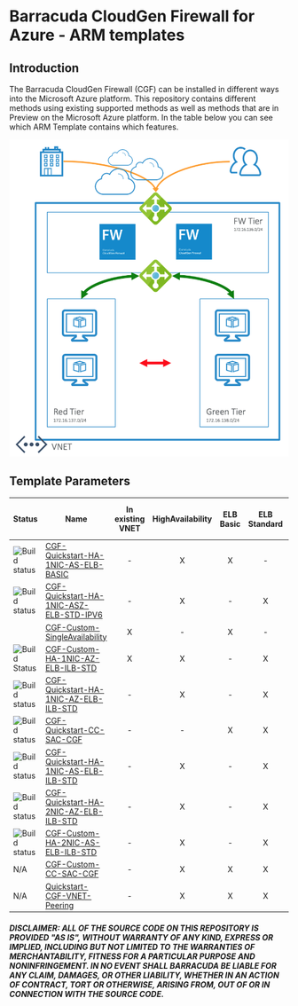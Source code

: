 # Barracuda CloudGen Firewall for Azure - ARM templates

## Introduction

The Barracuda CloudGen Firewall (CGF) can be installed in different ways into the Microsoft Azure platform. This repository contains different methods using existing supported methods as well as methods that are in Preview on the Microsoft Azure platform. In the table below you can see which ARM Template contains which features.

![Network diagram](CGF-Quickstart-HA-1NIC-AS-ELB-ILB-STD/images/cgf-ha-1nic-elb-ilb.png)

## Template Parameters
| Status | Name | In existing VNET | HighAvailability | ELB Basic | ELB Standard | ILB with HA Ports | Availability Zones | 1 NIC | 2 NIC | IPV6
|---|---|:---:|:---:|:---:|:---:|:---:|:---:|:---:|:---:|:---:
| ![Build status](https://dev.azure.com/gallen0262/cudasedevops/_apis/build/status/CGF-Quickstart-HA-1NIC-AS-ELB-BASIC?branchName=master) | [CGF-Quickstart-HA-1NIC-AS-ELB-BASIC](https://github.com/barracudanetworks/ngf-azure-templates/tree/master/contrib/CGF-Quickstart-HA-1NIC-AS-ELB-BASIC) | - | X | X | - | - | - | - | X | -
| ![Build status](https://dev.azure.com/gallen0262/cudasedevops/_apis/build/status/CGF-Quickstart-HA-1NIC-ASZ-ELB-STD-IPV6) | [CGF-Quickstart-HA-1NIC-ASZ-ELB-STD-IPV6](https://github.com/barracudanetworks/ngf-azure-templates/tree/master/contrib/CGF-Quickstart-HA-1NIC-ASZ-ELB-STD-IPV6) | - | X | - | X | X | X | X | - | X
| | [CGF-Custom-SingleAvailability](https://github.com/barracudanetworks/ngf-azure-templates/tree/master/contrib/CGF-Custom-SingleAvailability) | X | - | X | - | - | - | - | X | -
| ![Build Status](https://dev.azure.com/gallen0262/cudasedevops/_apis/build/status/CGF-Custom-HA-1NIC-AZ-ELB-ILB-STD) | [CGF-Custom-HA-1NIC-AZ-ELB-ILB-STD](https://github.com/barracudanetworks/ngf-azure-templates/tree/master/contrib/CGF-Custom-HA-1NIC-AZ-ELB-ILB-STD) | X | X | - | X | X | X | X | - | -
| ![Build status](https://dev.azure.com/gallen0262/cudasedevops/_apis/build/status/CGF-Quickstart-HA-1NIC-AZ-ELB-ILB-STD) | [CGF-Quickstart-HA-1NIC-AZ-ELB-ILB-STD](https://github.com/barracudanetworks/ngf-azure-templates/tree/master/contrib/CGF-Quickstart-HA-1NIC-AZ-ELB-ILB-STD) | - | X | - | X | X | X | X | - | -
| ![Build status](https://dev.azure.com/gallen0262/cudasedevops/_apis/build/status/CGF-Quickstart-CC-SAC-CGF) | [CGF-Quickstart-CC-SAC-CGF](https://github.com/barracudanetworks/ngf-azure-templates/tree/master/contrib/CGF-Quickstart-CC-SAC-CGF) |- |-| X | X | X | - |X | - | -
| ![Build status](https://dev.azure.com/gallen0262/cudasedevops/_apis/build/status/CGF-Quickstart-HA-1NIC-AS-ELB-ILB-STD) | [CGF-Quickstart-HA-1NIC-AS-ELB-ILB-STD](https://github.com/barracudanetworks/ngf-azure-templates/tree/master/contrib/CGF-Quickstart-HA-1NIC-AS-ELB-ILB-STD) | - | X | - | X | - | - | X | - | -
| ![Build status](https://dev.azure.com/gallen0262/cudasedevops/_apis/build/status/CGF-Quickstart-HA-2NIC-AZ-ELB-ILB-STD) | [CGF-Quickstart-HA-2NIC-AZ-ELB-ILB-STD](https://github.com/barracudanetworks/ngf-azure-templates/tree/master/contrib/CGF-Quickstart-HA-2NIC-AZ-ELB-ILB-STD) | - | X | - | X | X | X | - | X | -
| ![Build status](https://dev.azure.com/gallen0262/cudasedevops/_apis/build/status/CGF-Custom-HA-2NIC-AS-ELB-ILB-STD) | [CGF-Custom-HA-2NIC-AS-ELB-ILB-STD](https://github.com/barracudanetworks/ngf-azure-templates/tree/master/contrib/CGF-Custom-HA-2NIC-AS-ELB-ILB-STD) | - | X | - | X | X | - | - | X | -
| N/A | [CGF-Custom-CC-SAC-CGF](https://github.com/barracudanetworks/ngf-azure-templates/tree/master/contrib/CGF-Custom-CC-SAC-CGF) | - | X | X | X | X | - | X | - | -
| N/A | [Quickstart-CGF-VNET-Peering](https://github.com/barracudanetworks/ngf-azure-templates/tree/master/contrib/Quickstart-CGF-VNET-Peering) | - | X | X | X | X | - | X | - | -

##### DISCLAIMER: ALL OF THE SOURCE CODE ON THIS REPOSITORY IS PROVIDED "AS IS", WITHOUT WARRANTY OF ANY KIND, EXPRESS OR IMPLIED, INCLUDING BUT NOT LIMITED TO THE WARRANTIES OF MERCHANTABILITY, FITNESS FOR A PARTICULAR PURPOSE AND NONINFRINGEMENT. IN NO EVENT SHALL BARRACUDA BE LIABLE FOR ANY CLAIM, DAMAGES, OR OTHER LIABILITY, WHETHER IN AN ACTION OF CONTRACT, TORT OR OTHERWISE, ARISING FROM, OUT OF OR IN CONNECTION WITH THE SOURCE CODE. #####


